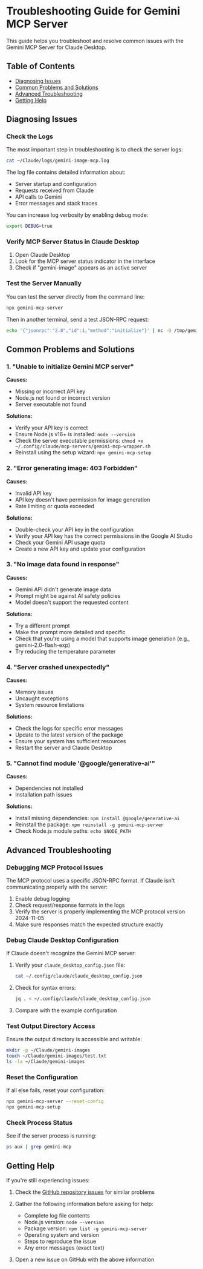 # Troubleshooting Guide for Gemini MCP Server

This guide helps you troubleshoot and resolve common issues with the Gemini MCP Server for Claude Desktop.

## Table of Contents
- [Diagnosing Issues](#diagnosing-issues)
- [Common Problems and Solutions](#common-problems-and-solutions)
- [Advanced Troubleshooting](#advanced-troubleshooting)
- [Getting Help](#getting-help)

## Diagnosing Issues

### Check the Logs

The most important step in troubleshooting is to check the server logs:

```bash
cat ~/Claude/logs/gemini-image-mcp.log
```

The log file contains detailed information about:
- Server startup and configuration
- Requests received from Claude
- API calls to Gemini
- Error messages and stack traces

You can increase log verbosity by enabling debug mode:

```bash
export DEBUG=true
```

### Verify MCP Server Status in Claude Desktop

1. Open Claude Desktop
2. Look for the MCP server status indicator in the interface
3. Check if "gemini-image" appears as an active server

### Test the Server Manually

You can test the server directly from the command line:

```bash
npx gemini-mcp-server
```

Then in another terminal, send a test JSON-RPC request:

```bash
echo '{"jsonrpc":"2.0","id":1,"method":"initialize"}' | nc -U /tmp/gemini-mcp.sock
```

## Common Problems and Solutions

### 1. "Unable to initialize Gemini MCP server"

**Causes:**
- Missing or incorrect API key
- Node.js not found or incorrect version
- Server executable not found

**Solutions:**
- Verify your API key is correct
- Ensure Node.js v16+ is installed: `node --version`
- Check the server executable permissions: `chmod +x ~/.config/claude/mcp-servers/gemini-mcp-wrapper.sh`
- Reinstall using the setup wizard: `npx gemini-mcp-setup`

### 2. "Error generating image: 403 Forbidden"

**Causes:**
- Invalid API key
- API key doesn't have permission for image generation
- Rate limiting or quota exceeded

**Solutions:**
- Double-check your API key in the configuration
- Verify your API key has the correct permissions in the Google AI Studio
- Check your Gemini API usage quota
- Create a new API key and update your configuration

### 3. "No image data found in response"

**Causes:**
- Gemini API didn't generate image data
- Prompt might be against AI safety policies
- Model doesn't support the requested content

**Solutions:**
- Try a different prompt
- Make the prompt more detailed and specific
- Check that you're using a model that supports image generation (e.g., gemini-2.0-flash-exp)
- Try reducing the temperature parameter

### 4. "Server crashed unexpectedly"

**Causes:**
- Memory issues
- Uncaught exceptions
- System resource limitations

**Solutions:**
- Check the logs for specific error messages
- Update to the latest version of the package
- Ensure your system has sufficient resources
- Restart the server and Claude Desktop

### 5. "Cannot find module '@google/generative-ai'"

**Causes:**
- Dependencies not installed
- Installation path issues

**Solutions:**
- Install missing dependencies: `npm install @google/generative-ai`
- Reinstall the package: `npm reinstall -g gemini-mcp-server`
- Check Node.js module paths: `echo $NODE_PATH`

## Advanced Troubleshooting

### Debugging MCP Protocol Issues

The MCP protocol uses a specific JSON-RPC format. If Claude isn't communicating properly with the server:

1. Enable debug logging
2. Check request/response formats in the logs
3. Verify the server is properly implementing the MCP protocol version 2024-11-05
4. Make sure responses match the expected structure exactly

### Debug Claude Desktop Configuration

If Claude doesn't recognize the Gemini MCP server:

1. Verify your `claude_desktop_config.json` file:
   ```bash
   cat ~/.config/claude/claude_desktop_config.json
   ```

2. Check for syntax errors:
   ```bash
   jq . < ~/.config/claude/claude_desktop_config.json
   ```

3. Compare with the example configuration

### Test Output Directory Access

Ensure the output directory is accessible and writable:

```bash
mkdir -p ~/Claude/gemini-images
touch ~/Claude/gemini-images/test.txt
ls -la ~/Claude/gemini-images
```

### Reset the Configuration

If all else fails, reset your configuration:

```bash
npx gemini-mcp-server --reset-config
npx gemini-mcp-setup
```

### Check Process Status

See if the server process is running:

```bash
ps aux | grep gemini-mcp
```

## Getting Help

If you're still experiencing issues:

1. Check the [GitHub repository issues](https://github.com/yourusername/gemini-mcp-server/issues) for similar problems
2. Gather the following information before asking for help:
   - Complete log file contents
   - Node.js version: `node --version`
   - Package version: `npm list -g gemini-mcp-server`
   - Operating system and version
   - Steps to reproduce the issue
   - Any error messages (exact text)

3. Open a new issue on GitHub with the above information
